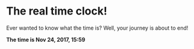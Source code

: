 # The real time clock!

Ever wanted to know what the time is? Well, your journey is about to end!

**The time is Nov 24, 2017, 15:59**